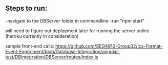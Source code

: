 ## Steps to run:
-navigate to the DBServer folder in commandline
-run "npm start"

will need to figure out deployment later for running the server online (heroku currently in consideration)


sample front-end calls: https://github.com/SEG4910-Group32/Ics-Format-Event-Experiment/blob/Database-Integration/angular-test/DBIntegration/DBServer/routes/index.js
